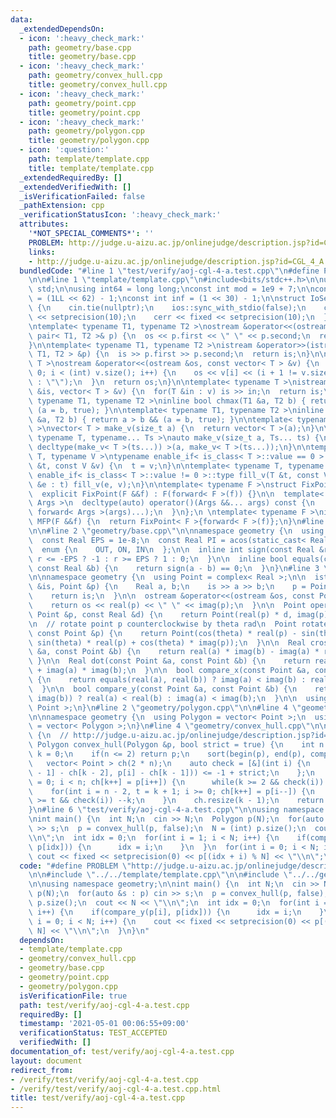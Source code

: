 ```yaml
---
data:
  _extendedDependsOn:
  - icon: ':heavy_check_mark:'
    path: geometry/base.cpp
    title: geometry/base.cpp
  - icon: ':heavy_check_mark:'
    path: geometry/convex_hull.cpp
    title: geometry/convex_hull.cpp
  - icon: ':heavy_check_mark:'
    path: geometry/point.cpp
    title: geometry/point.cpp
  - icon: ':heavy_check_mark:'
    path: geometry/polygon.cpp
    title: geometry/polygon.cpp
  - icon: ':question:'
    path: template/template.cpp
    title: template/template.cpp
  _extendedRequiredBy: []
  _extendedVerifiedWith: []
  _isVerificationFailed: false
  _pathExtension: cpp
  _verificationStatusIcon: ':heavy_check_mark:'
  attributes:
    '*NOT_SPECIAL_COMMENTS*': ''
    PROBLEM: http://judge.u-aizu.ac.jp/onlinejudge/description.jsp?id=CGL_4_A
    links:
    - http://judge.u-aizu.ac.jp/onlinejudge/description.jsp?id=CGL_4_A
  bundledCode: "#line 1 \"test/verify/aoj-cgl-4-a.test.cpp\"\n#define PROBLEM \"http://judge.u-aizu.ac.jp/onlinejudge/description.jsp?id=CGL_4_A\"\
    \n\n#line 1 \"template/template.cpp\"\n#include<bits/stdc++.h>\n\nusing namespace\
    \ std;\n\nusing int64 = long long;\nconst int mod = 1e9 + 7;\n\nconst int64 infll\
    \ = (1LL << 62) - 1;\nconst int inf = (1 << 30) - 1;\n\nstruct IoSetup {\n  IoSetup()\
    \ {\n    cin.tie(nullptr);\n    ios::sync_with_stdio(false);\n    cout << fixed\
    \ << setprecision(10);\n    cerr << fixed << setprecision(10);\n  }\n} iosetup;\n\
    \ntemplate< typename T1, typename T2 >\nostream &operator<<(ostream &os, const\
    \ pair< T1, T2 >& p) {\n  os << p.first << \" \" << p.second;\n  return os;\n\
    }\n\ntemplate< typename T1, typename T2 >\nistream &operator>>(istream &is, pair<\
    \ T1, T2 > &p) {\n  is >> p.first >> p.second;\n  return is;\n}\n\ntemplate< typename\
    \ T >\nostream &operator<<(ostream &os, const vector< T > &v) {\n  for(int i =\
    \ 0; i < (int) v.size(); i++) {\n    os << v[i] << (i + 1 != v.size() ? \" \"\
    \ : \"\");\n  }\n  return os;\n}\n\ntemplate< typename T >\nistream &operator>>(istream\
    \ &is, vector< T > &v) {\n  for(T &in : v) is >> in;\n  return is;\n}\n\ntemplate<\
    \ typename T1, typename T2 >\ninline bool chmax(T1 &a, T2 b) { return a < b &&\
    \ (a = b, true); }\n\ntemplate< typename T1, typename T2 >\ninline bool chmin(T1\
    \ &a, T2 b) { return a > b && (a = b, true); }\n\ntemplate< typename T = int64\
    \ >\nvector< T > make_v(size_t a) {\n  return vector< T >(a);\n}\n\ntemplate<\
    \ typename T, typename... Ts >\nauto make_v(size_t a, Ts... ts) {\n  return vector<\
    \ decltype(make_v< T >(ts...)) >(a, make_v< T >(ts...));\n}\n\ntemplate< typename\
    \ T, typename V >\ntypename enable_if< is_class< T >::value == 0 >::type fill_v(T\
    \ &t, const V &v) {\n  t = v;\n}\n\ntemplate< typename T, typename V >\ntypename\
    \ enable_if< is_class< T >::value != 0 >::type fill_v(T &t, const V &v) {\n  for(auto\
    \ &e : t) fill_v(e, v);\n}\n\ntemplate< typename F >\nstruct FixPoint : F {\n\
    \  explicit FixPoint(F &&f) : F(forward< F >(f)) {}\n\n  template< typename...\
    \ Args >\n  decltype(auto) operator()(Args &&... args) const {\n    return F::operator()(*this,\
    \ forward< Args >(args)...);\n  }\n};\n \ntemplate< typename F >\ninline decltype(auto)\
    \ MFP(F &&f) {\n  return FixPoint< F >{forward< F >(f)};\n}\n#line 4 \"test/verify/aoj-cgl-4-a.test.cpp\"\
    \n\n#line 2 \"geometry/base.cpp\"\n\nnamespace geometry {\n  using Real = double;\n\
    \  const Real EPS = 1e-8;\n  const Real PI = acos(static_cast< Real >(-1));\n\n\
    \  enum {\n    OUT, ON, IN\n  };\n\n  inline int sign(const Real &r) {\n    return\
    \ r <= -EPS ? -1 : r >= EPS ? 1 : 0;\n  }\n\n  inline bool equals(const Real &a,\
    \ const Real &b) {\n    return sign(a - b) == 0;\n  }\n}\n#line 3 \"geometry/point.cpp\"\
    \n\nnamespace geometry {\n  using Point = complex< Real >;\n\n  istream &operator>>(istream\
    \ &is, Point &p) {\n    Real a, b;\n    is >> a >> b;\n    p = Point(a, b);\n\
    \    return is;\n  }\n\n  ostream &operator<<(ostream &os, const Point &p) {\n\
    \    return os << real(p) << \" \" << imag(p);\n  }\n\n  Point operator*(const\
    \ Point &p, const Real &d) {\n    return Point(real(p) * d, imag(p) * d);\n  }\n\
    \n  // rotate point p counterclockwise by theta rad\n  Point rotate(Real theta,\
    \ const Point &p) {\n    return Point(cos(theta) * real(p) - sin(theta) * imag(p),\
    \ sin(theta) * real(p) + cos(theta) * imag(p));\n  }\n\n  Real cross(const Point\
    \ &a, const Point &b) {\n    return real(a) * imag(b) - imag(a) * real(b);\n \
    \ }\n\n  Real dot(const Point &a, const Point &b) {\n    return real(a) * real(b)\
    \ + imag(a) * imag(b);\n  }\n\n  bool compare_x(const Point &a, const Point &b)\
    \ {\n    return equals(real(a), real(b)) ? imag(a) < imag(b) : real(a) < real(b);\n\
    \  }\n\n  bool compare_y(const Point &a, const Point &b) {\n    return equals(imag(a),\
    \ imag(b)) ? real(a) < real(b) : imag(a) < imag(b);\n  }\n\n  using Points = vector<\
    \ Point >;\n}\n#line 2 \"geometry/polygon.cpp\"\n\n#line 4 \"geometry/polygon.cpp\"\
    \n\nnamespace geometry {\n  using Polygon = vector< Point >;\n  using Polygons\
    \ = vector< Polygon >;\n}\n#line 4 \"geometry/convex_hull.cpp\"\n\nnamespace geometry\
    \ {\n  // http://judge.u-aizu.ac.jp/onlinejudge/description.jsp?id=CGL_4_A\n \
    \ Polygon convex_hull(Polygon &p, bool strict = true) {\n    int n = (int) p.size(),\
    \ k = 0;\n    if(n <= 2) return p;\n    sort(begin(p), end(p), compare_x);\n \
    \   vector< Point > ch(2 * n);\n    auto check = [&](int i) {\n      return sign(cross(ch[k\
    \ - 1] - ch[k - 2], p[i] - ch[k - 1])) <= -1 + strict;\n    };\n    for(int i\
    \ = 0; i < n; ch[k++] = p[i++]) {\n      while(k >= 2 && check(i)) --k;\n    }\n\
    \    for(int i = n - 2, t = k + 1; i >= 0; ch[k++] = p[i--]) {\n      while(k\
    \ >= t && check(i)) --k;\n    }\n    ch.resize(k - 1);\n    return ch;\n  }\n\
    }\n#line 6 \"test/verify/aoj-cgl-4-a.test.cpp\"\n\nusing namespace geometry;\n\
    \nint main() {\n  int N;\n  cin >> N;\n  Polygon p(N);\n  for(auto &s : p) cin\
    \ >> s;\n  p = convex_hull(p, false);\n  N = (int) p.size();\n  cout << N << \"\
    \\n\";\n  int idx = 0;\n  for(int i = 1; i < N; i++) {\n    if(compare_y(p[i],\
    \ p[idx])) {\n      idx = i;\n    }\n  }\n  for(int i = 0; i < N; i++) {\n   \
    \ cout << fixed << setprecision(0) << p[(idx + i) % N] << \"\\n\";\n  }\n}\n"
  code: "#define PROBLEM \"http://judge.u-aizu.ac.jp/onlinejudge/description.jsp?id=CGL_4_A\"\
    \n\n#include \"../../template/template.cpp\"\n\n#include \"../../geometry/convex_hull.cpp\"\
    \n\nusing namespace geometry;\n\nint main() {\n  int N;\n  cin >> N;\n  Polygon\
    \ p(N);\n  for(auto &s : p) cin >> s;\n  p = convex_hull(p, false);\n  N = (int)\
    \ p.size();\n  cout << N << \"\\n\";\n  int idx = 0;\n  for(int i = 1; i < N;\
    \ i++) {\n    if(compare_y(p[i], p[idx])) {\n      idx = i;\n    }\n  }\n  for(int\
    \ i = 0; i < N; i++) {\n    cout << fixed << setprecision(0) << p[(idx + i) %\
    \ N] << \"\\n\";\n  }\n}\n"
  dependsOn:
  - template/template.cpp
  - geometry/convex_hull.cpp
  - geometry/base.cpp
  - geometry/point.cpp
  - geometry/polygon.cpp
  isVerificationFile: true
  path: test/verify/aoj-cgl-4-a.test.cpp
  requiredBy: []
  timestamp: '2021-05-01 00:06:55+09:00'
  verificationStatus: TEST_ACCEPTED
  verifiedWith: []
documentation_of: test/verify/aoj-cgl-4-a.test.cpp
layout: document
redirect_from:
- /verify/test/verify/aoj-cgl-4-a.test.cpp
- /verify/test/verify/aoj-cgl-4-a.test.cpp.html
title: test/verify/aoj-cgl-4-a.test.cpp
---
```

